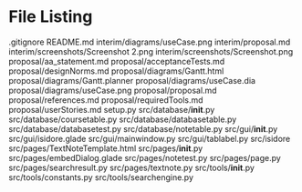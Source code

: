 File Listing
============
.gitignore
README.md
interim/diagrams/useCase.png
interim/proposal.md
interim/screenshots/Screenshot 2.png
interim/screenshots/Screenshot.png
proposal/aa_statement.md
proposal/acceptanceTests.md
proposal/designNorms.md
proposal/diagrams/Gantt.html
proposal/diagrams/Gantt.planner
proposal/diagrams/useCase.dia
proposal/diagrams/useCase.png
proposal/proposal.md
proposal/references.md
proposal/requiredTools.md
proposal/userStories.md
setup.py
src/database/__init__.py
src/database/coursetable.py
src/database/databasetable.py
src/database/databasetest.py
src/database/notetable.py
src/gui/__init__.py
src/gui/isidore.glade
src/gui/mainwindow.py
src/gui/tablabel.py
src/isidore
src/pages/TextNoteTemplate.html
src/pages/__init__.py
src/pages/embedDialog.glade
src/pages/notetest.py
src/pages/page.py
src/pages/searchresult.py
src/pages/textnote.py
src/tools/__init__.py
src/tools/constants.py
src/tools/searchengine.py

